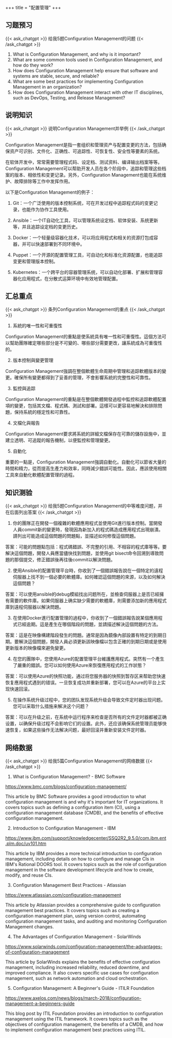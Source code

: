 +++
title = "配置管理"
+++
## 习题预习
{{< ask_chatgpt >}}
给我5题Configuration Management的问题
{{< /ask_chatgpt >}}



1. What is Configuration Management, and why is it important?
2. What are some common tools used in Configuration Management, and how do they work?
3. How does Configuration Management help ensure that software and systems are stable, secure, and reliable?
4. What are some best practices for implementing Configuration Management in an organization?
5. How does Configuration Management interact with other IT disciplines, such as DevOps, Testing, and Release Management?   

## 说明知识
{{< ask_chatgpt >}}
说明Configuration Management并举例
{{< /ask_chatgpt >}}



Configuration Management是指一套组织和管理资产与配置变更的方法，包括确保资产可识别、文件化、正确性、可追踪性、可恢复性、安全性等要素的系统。

在软体开发中，常常需要管理程式码、设定档、测试资料、编译输出档案等等。Configuration Management可以帮助开发人员在各个阶段中，追踪和管理这些档案的版本、相依性和变更记录。另外，Configuration Management也能在系统维护、故障排除等工作中发挥作用。

以下是Configuration Management的例子：

1. Git：一个广泛使用的版本控制系统，可在开发过程中追踪程式码的变更记录，也能作为协作工具使用。

2. Ansible：一个IT自动化工具，可以管理系统设定档、软体安装、系统更新等，并且追踪设定档的变更历史。

3. Docker：一个轻量级容器化技术，可以将应用程式和相关的资源打包成容器，并可以快速部署到不同环境中。

4. Puppet：一个开源的配置管理工具，可自动化和标准化资源配置，也能追踪变更和管理版本控制。

5. Kubernetes：一个跨平台的容器管理系统，可以自动化部署、扩展和管理容器化应用程式，在分散式运算环境中有效地管理配置。   

## 汇总重点
{{< ask_chatgpt >}}
条列Configuration Management的重点
{{< /ask_chatgpt >}}



1. 系統的唯一性和可重復性

Configuration Management的重點是使系統具有唯一性和可重復性。這個方法可以幫助團隊確定哪些部分是不可變的、哪些部分需要更改，讓系統成為可重復性的。

2. 版本控制與變更管理

Configuration Management強調在整個軟體生命周期中管理和追踪軟體版本的變更。確保所有變更都得到了妥善的管理，不會影響系統的完整性和可靠性。

3. 監控與追踪

Configuration Management的重點是在整個軟體開發過程中監控和追踪軟體配置項的變更，包括其文檔、程式碼、測試和部署。這樣可以更容易地解決和排除問題，保持系統的穩定性和可靠性。

4. 文檔化與報告

Configuration Management要求將系統的詳細文檔保存在可靠的儲存設施中，並建立透明、可追蹤的報告機制，以便監控和管理變更。

5. 自動化

重要的一點是，Configuration Management強調自動化。自動化可以節省大量的時間和精力，從而提高生產力和效率，同時減少錯誤可能性。因此，應該使用相關工具來自動化軟體配置管理的過程。   

## 知识测验
{{< ask_chatgpt >}}
给我5题Configuration Management的中等难度问题，并在后面列出答案
{{< /ask_chatgpt >}}



1. 你的團隊正在開發一個複雜的軟體應用程式並使用Git進行版本控制。當開發人員commit新的變更時，發現因為新加入的程式碼造成應用程式出現崩潰。請列出可能造成這個問題的問題點，並描述如何修復這個問題。

答案：可能的問題點包括：程式碼錯誤、不完整的引用、不相容的程式庫等等。要解決這個問題，開發人員應當儘快找到問題，並使用git bisect命令回溯到導致問題的那個提交，修正錯誤後再往後commit以解決問題。

2. 使用Ansible的配置管理平台時，你收到了一個錯誤報告說在一個特定的遠程伺服器上找不到一個必要的軟體庫。如何確認這個問題的來源，以及如何解決這個問題？

答案：可以使用ansible的debug模組找出问题所在，並檢查伺服器上是否已經擁有需要的軟件庫。如果伺服器上确实缺少需要的軟體庫，則需要添加新的應用程式庫到遠程伺服器以解決問題。

3. 在使用Docker進行配置管理的過程中，你收到了一個錯誤報告說某個應用程式已經逾期。這是產生在哪個階段的問題，並請描述解決這個問題的方法。

答案：這是在映像構建階段發生的問題。通常是因為鏡像內部設置有特定的到期日期。要解決這個問題，開發人員必須更新該映像檔以包含正確的到期日期或是使用更新版本的映像檔來避免變更。

4. 在您的團隊中，您使用Azure的配置管理平台維護應用程式。突然有一个產生了嚴重的錯誤。您可以如何使用Azure來恢復應用程式的工作狀態？

答案：可以使用Azure的快照功能，通过将您服务器的快照到暂存区来帮助您快速恢复應用程式遇到的错误。一旦恢复成功并重新部署，您可以在Azure的平台上实现快速回滚。

5. 在操作系统升级过程中，您的团队发现系统升级会导致文件定时器出现问题。您可以采取什么措施来解决这个问题？

答案：可以在升级之前，在系统中运行程序来检查是否所有的文件定时器都被正确设置，以确保升级过程不会影响它们的设置。此外，还应该确保系统管理员能够快速恢复，如果这些操作无法解决问题，最好回滚并重新安装文件定时器。   

## 网络数据
{{< ask_chatgpt >}}
给我5篇Configuration Management的网络数据
{{< /ask_chatgpt >}}




1. What is Configuration Management? - BMC Software

https://www.bmc.com/blogs/configuration-management/

This article by BMC Software provides a good introduction to what configuration management is and why it's important for IT organizations. It covers topics such as defining a configuration item (CI), using a configuration management database (CMDB), and the benefits of effective configuration management.

2. Introduction to Configuration Management - IBM

https://www.ibm.com/support/knowledgecenter/SSQ2R2_9.5.0/com.ibm.ent.plm.doc/uv101.htm

This article by IBM provides a more technical introduction to configuration management, including details on how to configure and manage CIs in IBM's Rational DOORS tool. It covers topics such as the role of configuration management in the software development lifecycle and how to create, modify, and reuse CIs.

3. Configuration Management Best Practices - Atlassian

https://www.atlassian.com/configuration-management

This article by Atlassian provides a comprehensive guide to configuration management best practices. It covers topics such as creating a configuration management plan, using version control, automating configuration management tasks, and auditing and monitoring Configuration Management changes.

4. The Advantages of Configuration Management - SolarWinds

https://www.solarwinds.com/configuration-management/the-advantages-of-configuration-management

This article by SolarWinds explains the benefits of effective configuration management, including increased reliability, reduced downtime, and improved compliance. It also covers specific use cases for configuration management, such as network automation and cloud orchestration.

5. Configuration Management: A Beginner's Guide - ITILR Foundation

https://www.axelos.com/news/blogs/march-2018/configuration-management-a-beginners-guide

This blog post by ITIL Foundation provides an introduction to configuration management using the ITIL framework. It covers topics such as the objectives of configuration management, the benefits of a CMDB, and how to implement configuration management best practices using ITIL.   

